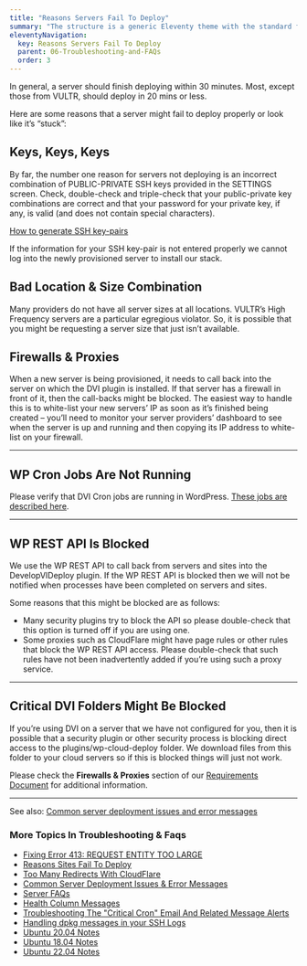 ```yaml
---
title: "Reasons Servers Fail To Deploy"
summary: "The structure is a generic Eleventy theme with the standard folder and file names."
eleventyNavigation:
  key: Reasons Servers Fail To Deploy
  parent: 06-Troubleshooting-and-FAQs
  order: 3
---
```

In general, a server should finish deploying within 30 minutes. Most, except those from VULTR, should deploy in 20 mins or less.

Here are some reasons that a server might fail to deploy properly or look like it’s “stuck”:

## Keys, Keys, Keys

By far, the number one reason for servers not deploying is an incorrect combination of PUBLIC-PRIVATE SSH keys provided in the SETTINGS screen. Check, double-check and triple-check that your public-private key combinations are correct and that your password for your private key, if any, is valid (and does not contain special characters).

[How to generate SSH key-pairs](https://web.archive.org/web/20240304151631/https://wpclouddeploy.com/documentation/how-to-generate-an-ssh-key-pair/)

If the information for your SSH key-pair is not entered properly we cannot log into the newly provisioned server to install our stack.

## Bad Location & Size Combination

Many providers do not have all server sizes at all locations. VULTR’s High Frequency servers are a particular egregious violator. So, it is possible that you might be requesting a server size that just isn’t available.

## Firewalls & Proxies

When a new server is being provisioned, it needs to call back into the server on which the DVI plugin is installed. If that server has a firewall in front of it, then the call-backs might be blocked. The easiest way to handle this is to white-list your new servers’ IP as soon as it’s finished being created – you’ll need to monitor your server providers’ dashboard to see when the server is up and running and then copying its IP address to white-list on your firewall.

- - -

## WP Cron Jobs Are Not Running

Please verify that DVI Cron jobs are running in WordPress. [These jobs are described here](https://web.archive.org/web/20240304151631/https://wpclouddeploy.com/documentation/wpcloud-deploy-admin/wpcd-cron-jobs/).

- - -

## WP REST API Is Blocked

We use the WP REST API to call back from servers and sites into the DevelopVIDeploy plugin. If the WP REST API is blocked then we will not be notified when processes have been completed on servers and sites.

Some reasons that this might be blocked are as follows:

*   Many security plugins try to block the API so please double-check that this option is turned off if you are using one.
*   Some proxies such as CloudFlare might have page rules or other rules that block the WP REST API access. Please double-check that such rules have not been inadvertently added if you’re using such a proxy service.

- - -

## Critical DVI Folders Might Be Blocked

If you’re using DVI on a server that we have not configured for you, then it is possible that a security plugin or other security process is blocking direct access to the plugins/wp-cloud-deploy folder. We download files from this folder to your cloud servers so if this is blocked things will just not work.

Please check the **Firewalls & Proxies** section of our [Requirements Document](https://web.archive.org/web/20240304151631/https://wpclouddeploy.com/documentation/wpcloud-deploy/requirements/) for additional information.

- - -

See also: [Common server deployment issues and error messages](https://web.archive.org/web/20240304151631/https://wpclouddeploy.com/documentation/wpcloud-deploy/common-server-deployment-issues/)

### More Topics In Troubleshooting & Faqs

*   [Fixing Error 413: REQUEST ENTITY TOO LARGE](https://web.archive.org/web/20240304151631/https://wpclouddeploy.com/documentation/troubleshooting-and-faq-parent/fixing-error-413-request-entity-too-large/)
*   [Reasons Sites Fail To Deploy](https://web.archive.org/web/20240304151631/https://wpclouddeploy.com/documentation/troubleshooting-and-faq-parent/reasons-sites-fail-to-deploy/)
*   [Too Many Redirects With CloudFlare](https://web.archive.org/web/20240304151631/https://wpclouddeploy.com/documentation/troubleshooting-and-faq-parent/too-many-redirects-with-cloudflare/)
*   [Common Server Deployment Issues & Error Messages](https://web.archive.org/web/20240304151631/https://wpclouddeploy.com/documentation/troubleshooting-and-faq-parent/common-server-deployment-issues/)
*   [Server FAQs](https://web.archive.org/web/20240304151631/https://wpclouddeploy.com/documentation/troubleshooting-and-faq-parent/server-faqs/)
*   [Health Column Messages](https://web.archive.org/web/20240304151631/https://wpclouddeploy.com/documentation/troubleshooting-and-faq-parent/health-column-messages/)
*   [Troubleshooting The "Critical Cron" Email And Related Message Alerts](https://web.archive.org/web/20240304151631/https://wpclouddeploy.com/documentation/troubleshooting-and-faq-parent/troubleshooting-the-critical-cron-email-alerts/)
*   [Handling dpkg messages in your SSH Logs](https://web.archive.org/web/20240304151631/https://wpclouddeploy.com/documentation/troubleshooting-and-faq-parent/handling-dpkg-messages-in-your-ssh-logs/)
*   [Ubuntu 20.04 Notes](https://web.archive.org/web/20240304151631/https://wpclouddeploy.com/documentation/troubleshooting-and-faq-parent/ubuntu-20-04-notes/)
*   [Ubuntu 18.04 Notes](https://web.archive.org/web/20240304151631/https://wpclouddeploy.com/documentation/troubleshooting-and-faq-parent/ubuntu-18-04-notes/)
*   [Ubuntu 22.04 Notes](https://web.archive.org/web/20240304151631/https://wpclouddeploy.com/documentation/troubleshooting-and-faq-parent/ubuntu-22-04-notes/)
